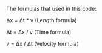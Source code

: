 The formulas that used in this code:

Δx = Δt * v (Length formula)

Δt = Δx / v (Time formula)

v = Δx / Δt (Velocity formula)
